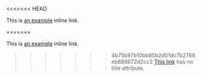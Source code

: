 <<<<<<< HEAD

This is [an example](http://example.com/ "Title") inline link.

=======

This is [an example](http://example.com/ "Title") inline link.

>>>>>>> 4b75b97b10bb85b2d01dc7b2768eb688672d2cc2
[This link](http://example.net/) has no title attribute.